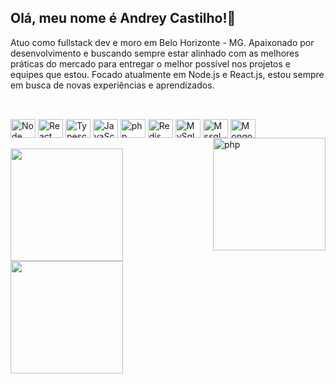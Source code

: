 ## Olá, meu nome é Andrey Castilho!👋

Atuo como fullstack dev e moro em Belo Horizonte - MG. Apaixonado por desenvolvimento e buscando sempre estar alinhado com as melhores práticas do mercado para entregar o melhor possível nos projetos e equipes que estou.
Focado atualmente em Node.js e React.js, estou sempre em busca de novas experiências e aprendizados.

##
<br>
<div class="techs">
<img align="center" alt="Node" height="30" width="40" src="https://cdn.jsdelivr.net/gh/devicons/devicon/icons/nodejs/nodejs-original.svg" />
<img align="center" alt="React" height="30" width="40" src="https://cdn.jsdelivr.net/gh/devicons/devicon/icons/react/react-original.svg" />
<img align="center" alt="Typescript" height="30" width="40" src="https://cdn.jsdelivr.net/gh/devicons/devicon/icons/typescript/typescript-original.svg"/>
<img align="center" alt="JavaScript" height="30" width="40" src="https://cdn.jsdelivr.net/gh/devicons/devicon/icons/javascript/javascript-original.svg" />
<img align="center" alt="php" height="30" width="40" src="https://cdn.jsdelivr.net/gh/devicons/devicon/icons/php/php-plain.svg" />   
<img align="center" alt="Redis" height="30" width="40" src="https://cdn.jsdelivr.net/gh/devicons/devicon/icons/redis/redis-original.svg" />
<img align="center" alt="MySql" height="30" width="40" src="https://cdn.jsdelivr.net/gh/devicons/devicon/icons/mysql/mysql-original-wordmark.svg" />
<img align="center" alt="Mssql" height="30" width="40" src="https://cdn.jsdelivr.net/gh/devicons/devicon/icons/microsoftsqlserver/microsoftsqlserver-plain-wordmark.svg" />
<img align="center" alt="MongoDB" height="30" width="40" src="https://cdn.jsdelivr.net/gh/devicons/devicon/icons/mongodb/mongodb-original-wordmark.svg" />
  
  <img align="right" alt="php" height="180" width="180" src="https://cdn.discordapp.com/attachments/399751931687469056/1090403745122242620/icon_andrey_github.png" /> 
</div>
<br>

<div style="display: inline_block">
<a href="https://github.com/anuraghazra/github-readme-stats">
  <img height="180" align="center" src="https://github-readme-stats.vercel.app/api?username=andreygrcc&show_icons=true&theme=dracula" />
</a>
<a href="https://github.com/anuraghazra/github-readme-stats">
  <img height="180" align="center" src="https://github-readme-stats.vercel.app/api/top-langs/?username=andreygrcc&layout=compact&theme=dracula" />
</a>

</div> 




